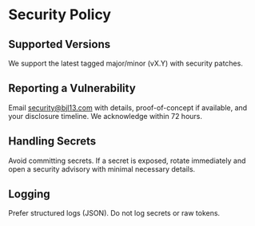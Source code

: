 # Security Policy

## Supported Versions
We support the latest tagged major/minor (vX.Y) with security patches.

## Reporting a Vulnerability
Email security@bjl13.com with details, proof-of-concept if available, and
your disclosure timeline. We acknowledge within 72 hours.

## Handling Secrets
Avoid committing secrets. If a secret is exposed, rotate immediately and open
a security advisory with minimal necessary details.

## Logging
Prefer structured logs (JSON). Do not log secrets or raw tokens.
